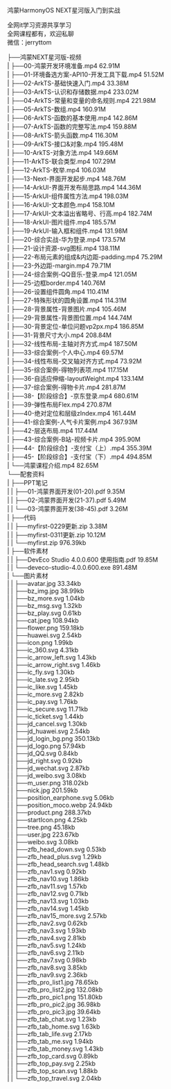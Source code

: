 鸿蒙HarmonyOS NEXT星河版入门到实战

全网it学习资源共享学习<br>全网课程都有，欢迎私聊<br>微信：jerryttom<br>

├──鸿蒙NEXT星河版-视频<br> | ├──00-鸿蒙开发环境准备.mp4 62.91M<br> | ├──01-环境备选方案-API10-开发工具下载.mp4 51.52M<br> | ├──02-ArkTS-基础快速入门.mp4 33.38M<br> | ├──03-ArkTS-认识和存储数据.mp4 233.02M<br> | ├──04-ArkTS-常量和变量的命名规则.mp4 221.98M<br> | ├──05-ArkTS-数组.mp4 160.91M<br> | ├──06-ArkTS-函数的基本使用.mp4 142.86M<br> | ├──07-ArkTS-函数的完整写法.mp4 159.88M<br> | ├──08-ArkTS-箭头函数.mp4 116.30M<br> | ├──09-ArkTS-接口&amp;对象.mp4 195.48M<br> | ├──10-ArkTS-对象方法.mp4 149.66M<br> | ├──11-ArkTS-联合类型.mp4 107.29M<br> | ├──12-ArkTS-枚举.mp4 106.03M<br> | ├──13-Next-界面开发起步.mp4 148.76M<br> | ├──14-ArkUI-界面开发布局思路.mp4 144.36M<br> | ├──15-ArkUI-组件属性方法.mp4 198.03M<br> | ├──16-ArkUI-文本颜色.mp4 158.10M<br> | ├──17-ArkUI-文本溢出省略号、行高.mp4 182.74M<br> | ├──18-ArkUI-图片组件.mp4 185.57M<br> | ├──19-ArkUI-输入框和组件.mp4 131.98M<br> | ├──20-综合实战-华为登录.mp4 173.57M<br> | ├──21-设计资源-svg图标.mp4 138.11M<br> | ├──22-布局元素的组成&amp;内边距-padding.mp4 75.29M<br> | ├──23-外边距-margin.mp4 79.71M<br> | ├──24-综合案例-QQ音乐-登录.mp4 121.05M<br> | ├──25-边框border.mp4 140.76M<br> | ├──26-设置组件圆角.mp4 110.41M<br> | ├──27-特殊形状的圆角设置.mp4 114.31M<br> | ├──28-背景属性-背景图片.mp4 105.46M<br> | ├──29-背景属性-背景图位置.mp4 144.74M<br> | ├──30-背景定位-单位问题vp2px.mp4 186.85M<br> | ├──31-背景尺寸大小.mp4 208.84M<br> | ├──32-线性布局-主轴对齐方式.mp4 187.50M<br> | ├──33-综合案例-个人中心.mp4 69.57M<br> | ├──34-线性布局-交叉轴对齐方式.mp4 73.92M<br> | ├──35-综合案例-得物列表项.mp4 117.15M<br> | ├──36-自适应伸缩-layoutWeight.mp4 133.14M<br> | ├──37-综合案例-得物卡片.mp4 281.87M<br> | ├──38-【阶段综合】-京东登录.mp4 680.61M<br> | ├──39-弹性布局Flex.mp4 270.87M<br> | ├──40-绝对定位和层级zIndex.mp4 161.44M<br> | ├──41-综合案例-人气卡片案例.mp4 367.93M<br> | ├──42-层迭布局.mp4 117.44M<br> | ├──43-综合案例-B站-视频卡片.mp4 395.90M<br> | ├──44-【阶段综合】-支付宝（上）.mp4 355.39M<br> | ├──45-【阶段综合】-支付宝（下）.mp4 494.85M<br> | └──鸿蒙课程介绍.mp4 82.65M<br> └──配套资料<br> | ├──PPT笔记<br> | | ├──01-鸿蒙界面开发(01-20).pdf 9.35M<br> | | ├──02-鸿蒙界面开发(21-37).pdf 5.49M<br> | | └──03-鸿蒙界面开发(38-45).pdf 3.26M<br> | ├──代码<br> | | ├──myfirst-0229更新.zip 3.38M<br> | | ├──myfirst-0311更新.zip 10.12M<br> | | └──myfirst.zip 976.39kb<br> | ├──软件素材<br> | | ├──DevEco Studio 4.0.0.600 使用指南.pdf 19.85M<br> | | └──deveco-studio-4.0.0.600.exe 891.48M<br> | └──图片素材<br> | | ├──avatar.jpg 33.34kb<br> | | ├──bz_img.jpg 38.99kb<br> | | ├──bz_more.svg 1.04kb<br> | | ├──bz_msg.svg 1.32kb<br> | | ├──bz_play.svg 0.61kb<br> | | ├──cat.jpeg 108.94kb<br> | | ├──flower.png 159.18kb<br> | | ├──huawei.svg 2.54kb<br> | | ├──icon.png 1.99kb<br> | | ├──ic_360.svg 4.31kb<br> | | ├──ic_arrow_left.svg 1.43kb<br> | | ├──ic_arrow_right.svg 1.46kb<br> | | ├──ic_fly.svg 1.30kb<br> | | ├──ic_late.svg 2.95kb<br> | | ├──ic_like.svg 1.45kb<br> | | ├──ic_more.svg 2.82kb<br> | | ├──ic_pay.svg 1.76kb<br> | | ├──ic_secure.svg 11.71kb<br> | | ├──ic_ticket.svg 1.44kb<br> | | ├──jd_cancel.svg 1.30kb<br> | | ├──jd_huawei.svg 2.54kb<br> | | ├──jd_login_bg.png 350.13kb<br> | | ├──jd_logo.png 57.94kb<br> | | ├──jd_QQ.svg 0.84kb<br> | | ├──jd_right.svg 0.92kb<br> | | ├──jd_wechat.svg 2.87kb<br> | | ├──jd_weibo.svg 3.08kb<br> | | ├──m_user.png 318.02kb<br> | | ├──nick.jpg 201.59kb<br> | | ├──position_earphone.svg 5.06kb<br> | | ├──position_moco.webp 24.94kb<br> | | ├──product.png 288.37kb<br> | | ├──startIcon.png 4.25kb<br> | | ├──tree.png 45.18kb<br> | | ├──user.jpg 223.67kb<br> | | ├──weibo.svg 3.08kb<br> | | ├──zfb_head_down.svg 0.53kb<br> | | ├──zfb_head_plus.svg 1.29kb<br> | | ├──zfb_head_search.svg 1.48kb<br> | | ├──zfb_nav1.svg 0.92kb<br> | | ├──zfb_nav10.svg 1.86kb<br> | | ├──zfb_nav11.svg 1.57kb<br> | | ├──zfb_nav12.svg 0.71kb<br> | | ├──zfb_nav13.svg 1.03kb<br> | | ├──zfb_nav14.svg 1.45kb<br> | | ├──zfb_nav15_more.svg 2.57kb<br> | | ├──zfb_nav2.svg 0.62kb<br> | | ├──zfb_nav3.svg 1.93kb<br> | | ├──zfb_nav4.svg 2.81kb<br> | | ├──zfb_nav5.svg 1.24kb<br> | | ├──zfb_nav6.svg 2.11kb<br> | | ├──zfb_nav7.svg 0.98kb<br> | | ├──zfb_nav8.svg 3.85kb<br> | | ├──zfb_nav9.svg 2.36kb<br> | | ├──zfb_pro_list1.jpg 78.65kb<br> | | ├──zfb_pro_list2.jpg 132.08kb<br> | | ├──zfb_pro_pic1.png 151.80kb<br> | | ├──zfb_pro_pic2.jpg 36.98kb<br> | | ├──zfb_pro_pic3.jpg 39.64kb<br> | | ├──zfb_tab_chat.svg 1.23kb<br> | | ├──zfb_tab_home.svg 1.63kb<br> | | ├──zfb_tab_life.svg 2.17kb<br> | | ├──zfb_tab_me.svg 1.94kb<br> | | ├──zfb_tab_money.svg 1.43kb<br> | | ├──zfb_top_card.svg 0.89kb<br> | | ├──zfb_top_pay.svg 2.25kb<br> | | ├──zfb_top_scan.svg 1.88kb<br> | | └──zfb_top_travel.svg 2.04kb